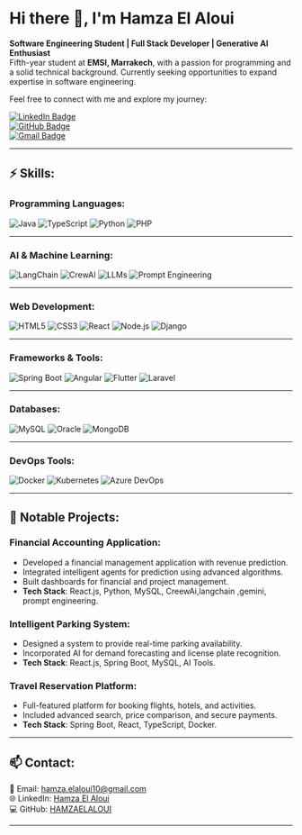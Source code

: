 <!--- ![Header image](https://via.placeholder.com/800x200.png?text=Welcome+to+Hamza+El+Aloui's+Profile) --->

# Hi there 👋, I'm Hamza El Aloui  
**Software Engineering Student | Full Stack Developer | Generative AI Enthusiast**  
Fifth-year student at **EMSI, Marrakech**, with a passion for programming and a solid technical background. Currently seeking opportunities to expand expertise in software engineering.  

Feel free to connect with me and explore my journey:  

[![LinkedIn Badge](https://img.shields.io/badge/-LinkedIn-blue?style=flat-square&logo=LinkedIn&logoColor=white&link=https://www.linkedin.com/in/hamza-el-aloui/)](https://www.linkedin.com/in/hamza-el-aloui/)  
[![GitHub Badge](https://img.shields.io/badge/-GitHub-black?style=flat-square&logo=GitHub&logoColor=white&link=https://github.com/HAMZAELALOUI)](https://github.com/HAMZAELALOUI)  
[![Gmail Badge](https://img.shields.io/badge/-Gmail-d14836?style=flat-square&logo=Gmail&logoColor=white&link=mailto:hamza.elaloui10@gmail.com)](mailto:hamza.elaloui10@gmail.com)  

---

## ⚡ Skills:

### Programming Languages:
![Java](https://img.shields.io/badge/Java-%23ED8B00.svg?style=for-the-badge&logo=java&logoColor=white)
![TypeScript](https://img.shields.io/badge/TypeScript-%23007ACC.svg?style=for-the-badge&logo=typescript&logoColor=white)
![Python](https://img.shields.io/badge/Python-%233776AB.svg?style=for-the-badge&logo=python&logoColor=white)
![PHP](https://img.shields.io/badge/PHP-%23777BB4.svg?style=for-the-badge&logo=php&logoColor=white)

---

### AI & Machine Learning:
![LangChain](https://img.shields.io/badge/LangChain-FF6F00?style=for-the-badge)
![CrewAI](https://img.shields.io/badge/CrewAI-430098?style=for-the-badge)
![LLMs](https://img.shields.io/badge/LLMs-005EB8?style=for-the-badge)
![Prompt Engineering](https://img.shields.io/badge/Prompt_Engineering-4CAF50?style=for-the-badge)

---

### Web Development:
![HTML5](https://img.shields.io/badge/HTML5-%23E34F26.svg?style=for-the-badge&logo=html5&logoColor=white)
![CSS3](https://img.shields.io/badge/CSS3-%231572B6.svg?style=for-the-badge&logo=css3&logoColor=white)
![React](https://img.shields.io/badge/React-%2361DAFB.svg?style=for-the-badge&logo=react&logoColor=black)
![Node.js](https://img.shields.io/badge/Node.js-%23339933.svg?style=for-the-badge&logo=node.js&logoColor=white)
![Django](https://img.shields.io/badge/Django-%23092E20.svg?style=for-the-badge&logo=django&logoColor=white)

---

### Frameworks & Tools:
![Spring Boot](https://img.shields.io/badge/Spring%20Boot-%236DB33F.svg?style=for-the-badge&logo=spring-boot&logoColor=white)
![Angular](https://img.shields.io/badge/Angular-%23DD0031.svg?style=for-the-badge&logo=angular&logoColor=white)
![Flutter](https://img.shields.io/badge/Flutter-%2302569B.svg?style=for-the-badge&logo=flutter&logoColor=white)
![Laravel](https://img.shields.io/badge/Laravel-%23FF2D20.svg?style=for-the-badge&logo=laravel&logoColor=white)

---

### Databases:
![MySQL](https://img.shields.io/badge/MySQL-%2300f.svg?style=for-the-badge&logo=mysql&logoColor=white)
![Oracle](https://img.shields.io/badge/Oracle-%23F80000.svg?style=for-the-badge&logo=oracle&logoColor=white)
![MongoDB](https://img.shields.io/badge/MongoDB-%2347A248.svg?style=for-the-badge&logo=mongodb&logoColor=white)

---

### DevOps Tools:
![Docker](https://img.shields.io/badge/Docker-%230db7ed.svg?style=for-the-badge&logo=docker&logoColor=white)
![Kubernetes](https://img.shields.io/badge/Kubernetes-%23326CE5.svg?style=for-the-badge&logo=kubernetes&logoColor=white)
![Azure DevOps](https://img.shields.io/badge/Azure_DevOps-%23007ACC.svg?style=for-the-badge&logo=azure-devops&logoColor=white)

---

## 🌟 Notable Projects:

### Financial Accounting Application:
- Developed a financial management application with revenue prediction.
- Integrated intelligent agents for prediction using advanced algorithms.
- Built dashboards for financial and project management.
- **Tech Stack**: React.js, Python, MySQL, CreewAi,langchain ,gemini, prompt engineering.  

### Intelligent Parking System:
- Designed a system to provide real-time parking availability.
- Incorporated AI for demand forecasting and license plate recognition.
- **Tech Stack**: React.js, Spring Boot, MySQL, AI Tools.

### Travel Reservation Platform:
- Full-featured platform for booking flights, hotels, and activities.
- Included advanced search, price comparison, and secure payments.
- **Tech Stack**: Spring Boot, React, TypeScript, Docker.  

---

## 📫 Contact:
📧 Email: [hamza.elaloui10@gmail.com](mailto:hamza.elaloui10@gmail.com)  
🌐 LinkedIn: [Hamza El Aloui](https://www.linkedin.com/in/hamza-el-aloui/)  
💻 GitHub: [HAMZAELALOUI](https://github.com/HAMZAELALOUI)

---
